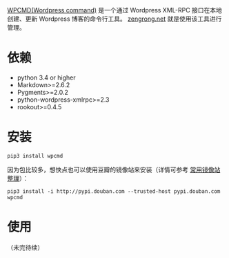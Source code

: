[WPCMD(Wordpress command)][1]  是一个通过 Wordpress XML-RPC 接口在本地创建、更新 Wordpress 博客的命令行工具。 [zengrong.net][2] 就是使用该工具进行管理。

# 依赖

- python 3.4 or higher
- Markdown>=2.6.2
- Pygments>=2.0.2
- python-wordpress-xmlrpc>=2.3
- rookout>=0.4.5

# 安装

`pip3 install wpcmd`

因为包比较多，想快点也可以使用豆瓣的镜像站来安装（详情可参考 [常用镜像站整理][2]）：

`pip3 install -i http://pypi.douban.com --trusted-host pypi.douban.com wpcmd`

# 使用

（未完待续）

[1]: https://github.com/zrong/wpcmd
[2]: http://zengrong.net
[3]: http://zengrong.net/post/2374.htm
